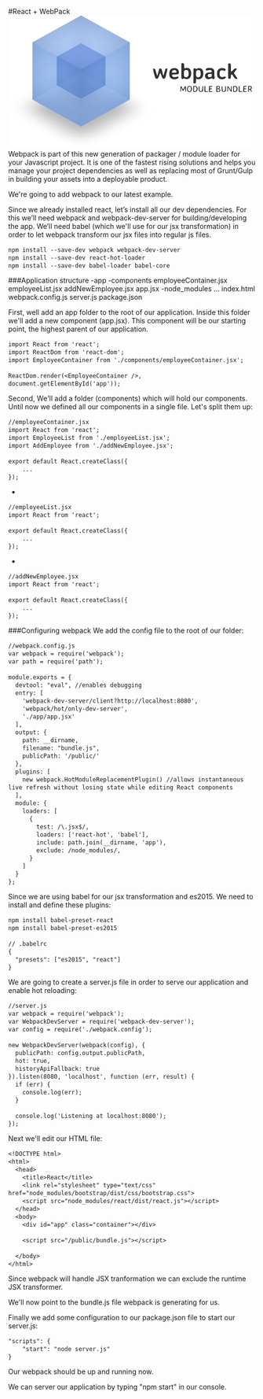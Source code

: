 #React + WebPack
<img src="images/webpack.png" alt="">
Webpack is part of this new generation of packager / module loader for your Javascript project. It is one of the fastest rising solutions and helps you manage your project dependencies as well as replacing most of Grunt/Gulp in building your assets into a deployable product. 

We're going to add webpack to our latest example.

Since we already installed react, let’s install all our dev dependencies. For this we’ll need webpack and webpack-dev-server for building/developing the app. We’ll need babel (which we'll use for our jsx transformation) in order to let webpack transform our jsx files into regular js files.

    npm install --save-dev webpack webpack-dev-server 
    npm install --save-dev react-hot-loader
    npm install --save-dev babel-loader babel-core

###Application structure
    -app
        -components
            employeeContainer.jsx
            employeeList.jsx
            addNewEmployee.jsx
        app.jsx
    -node_modules
        ...
    index.html
    webpack.config.js
    server.js
    package.json

First, well add an app folder to the root of our application. Inside this folder we'll add a new component (app.jsx). This component will be our starting point, the highest parent of our application.

    import React from 'react';
    import ReactDom from 'react-dom';
    import EmployeeContainer from './components/employeeContainer.jsx';

    ReactDom.render(<EmployeeContainer />, document.getElementById('app'));

Second, We'll add a folder (components) which will hold our components.
Until now we defined all our components in a single file. Let's split them up:

    //employeeContainer.jsx
    import React from 'react';
    import EmployeeList from './employeeList.jsx';
    import AddEmployee from './addNewEmployee.jsx';

    export default React.createClass({
        ...
    });

-

    //employeeList.jsx
    import React from 'react';

    export default React.createClass({
        ...
    });

-

    //addNewEmployee.jsx
    import React from 'react';

    export default React.createClass({
        ...
    });

###Configuring webpack
We add the config file to the root of our folder:

    //webpack.config.js
    var webpack = require('webpack');
    var path = require('path');

    module.exports = {
      devtool: "eval", //enables debugging
      entry: [
        'webpack-dev-server/client?http://localhost:8080',
        'webpack/hot/only-dev-server', 
        './app/app.jsx'
      ],
      output: {
        path: __dirname,
        filename: "bundle.js",
        publicPath: '/public/'
      },
      plugins: [
        new webpack.HotModuleReplacementPlugin() //allows instantaneous live refresh without losing state while editing React components
      ],  
      module: {
        loaders: [
          { 
            test: /\.jsx$/, 
            loaders: ['react-hot', 'babel'],
            include: path.join(__dirname, 'app'),
            exclude: /node_modules/, 
          }
        ]   
      }
    };

Since we are using babel for our jsx transformation and es2015. We need to install and define these plugins:

    npm install babel-preset-react
    npm install babel-preset-es2015

    // .babelrc
    {
      "presets": ["es2015", "react"]
    }


We are going to create a server.js file in order to serve our application and enable hot reloading:

    //server.js
    var webpack = require('webpack');
    var WebpackDevServer = require('webpack-dev-server');
    var config = require('./webpack.config');

    new WebpackDevServer(webpack(config), {
      publicPath: config.output.publicPath,
      hot: true,
      historyApiFallback: true
    }).listen(8080, 'localhost', function (err, result) {
      if (err) {
        console.log(err);
      }

      console.log('Listening at localhost:8080');
    });

Next we'll edit our HTML file:

    <!DOCTYPE html>
    <html>
      <head>
        <title>React</title>
        <link rel="stylesheet" type="text/css" href="node_modules/bootstrap/dist/css/bootstrap.css">
        <script src="node_modules/react/dist/react.js"></script>
      </head>
      <body>
        <div id="app" class="container"></div>

        <script src="/public/bundle.js"></script>

      </body>
    </html>

Since webpack will handle JSX tranformation we can exclude the runtime JSX transformer.

We'll now point to the bundle.js file webpack is generating for us.

Finally we add some configuration to our package.json file to start our server.js:

    "scripts": {
        "start": "node server.js"
    }

Our webpack should be up and running now.

We can server our application by typing "npm start" in our console.
    

